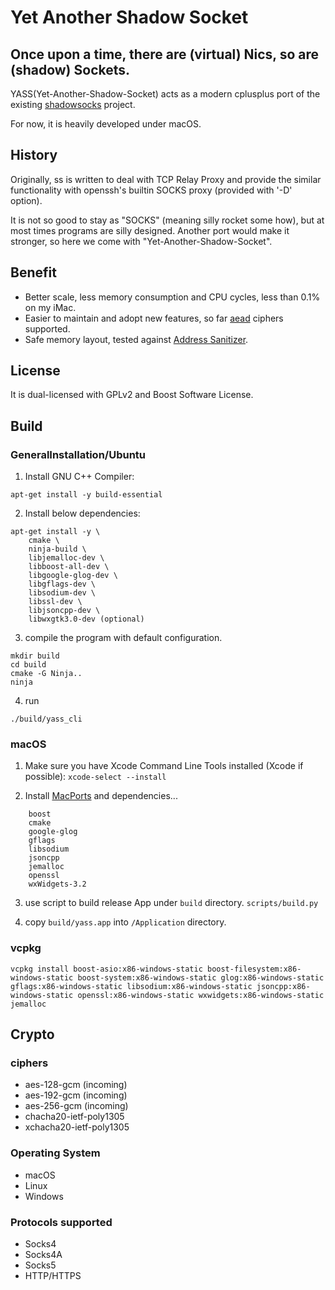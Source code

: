 # Yet Another Shadow Socket

## Once upon a time, there are (virtual) Nics, so are (shadow) Sockets.

YASS(Yet-Another-Shadow-Socket) acts as a modern cplusplus port of the existing [shadowsocks](http://github.com/shadowsocks) project.

For now, it is heavily developed under macOS.

## History
Originally, ss is written to deal with TCP Relay Proxy and provide the similar functionality with openssh's builtin SOCKS proxy (provided with '-D' option).

It is not so good to stay as "SOCKS" (meaning silly rocket some how), but at most times programs are silly designed. Another port would make it stronger, so here we come with "Yet-Another-Shadow-Socket".

## Benefit
- Better scale, less memory consumption and CPU cycles, less than 0.1% on my iMac.
- Easier to maintain and adopt new features, so far [aead][aead] ciphers supported.
- Safe memory layout, tested against [Address Sanitizer][asan].

## License
It is dual-licensed with GPLv2 and Boost Software License.

## Build
### GeneralInstallation/Ubuntu
1. Install GNU C++ Compiler:
```
apt-get install -y build-essential
```
2. Install below dependencies:
```
apt-get install -y \
    cmake \
    ninja-build \
    libjemalloc-dev \
    libboost-all-dev \
    libgoogle-glog-dev \
    libgflags-dev \
    libsodium-dev \
    libssl-dev \
    libjsoncpp-dev \
    libwxgtk3.0-dev (optional)

```
3. compile the program with default configuration.
```
mkdir build
cd build
cmake -G Ninja..
ninja
```
4. run
```
./build/yass_cli
```

### macOS
1. Make sure you have Xcode Command Line Tools installed (Xcode if possible):
   ```xcode-select --install```

2. Install [MacPorts] and dependencies...
```
    boost
    cmake
    google-glog
    gflags
    libsodium
    jsoncpp
    jemalloc
    openssl
    wxWidgets-3.2
```
3. use script to build release App under `build` directory.
```scripts/build.py```

4. copy `build/yass.app` into `/Application` directory.
### vcpkg
```
vcpkg install boost-asio:x86-windows-static boost-filesystem:x86-windows-static boost-system:x86-windows-static glog:x86-windows-static gflags:x86-windows-static libsodium:x86-windows-static jsoncpp:x86-windows-static openssl:x86-windows-static wxwidgets:x86-windows-static jemalloc
```

## Crypto
### ciphers
- aes-128-gcm (incoming)
- aes-192-gcm (incoming)
- aes-256-gcm (incoming)
- chacha20-ietf-poly1305
- xchacha20-ietf-poly1305

### Operating System
- macOS
- Linux
- Windows

### Protocols supported
- Socks4
- Socks4A
- Socks5
- HTTP/HTTPS

[MacPorts]: https://www.macports.org/install.php
[aead]: https://shadowsocks.org/en/spec/AEAD-Ciphers.html
[asan]: https://github.com/google/sanitizers/wiki/AddressSanitizer
[vcredist]: https://support.microsoft.com/zh-tw/help/2977003/the-latest-supported-visual-c-downloads

